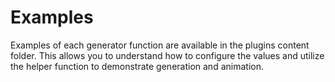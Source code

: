 # Examples

Examples of each generator function are available in the plugins content folder. This allows you to understand how to configure the values and utilize the helper function to demonstrate generation and animation. 